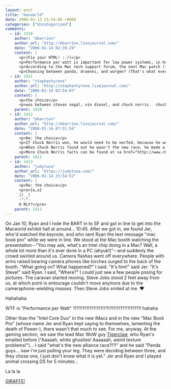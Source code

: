 ```yaml
---
layout: post
title: "macworld"
date: 2006-01-13 23:54:00 +0000
categories: ["Uncategorized"]
comments:
  - id: 1410
    author: "mbarrien"
    author_url: "http://mbarrien.livejournal.com/"
    date: "2006-01-14 02:39:29"
    content: |
      <p>(Fix your HTML! :-))</p>
      <p>Performance per watt is important for low power systems, in how many cycles gets done per watt of power. It's even more important than pure "how fast can this computer run" when you're running off of batteries. Sure a computer can run fast but if it takes so much power that it has a battery life of 5 minutes, what's the use of it? Sometimes that means purposely making the code do something more convoluted and slightly less efficient just to save power. Some projects at my work are big on performance per watt; thank god I'm not on those projects yet.</p>
      <p>According to the Mac tech support forum, the next Mac patch (1.9.3) is going to have the universal binary with Intel code in it. Not that it matters to any of us yet.</p>
      <p>Choosing between panda, draenei, and worgen? (That's what everyone says on the WoW forums)</p>
  - id: 1411
    author: "stephentyrone"
    author_url: "http://stephentyrone.livejournal.com/"
    date: "2006-01-14 03:54:07"
    content: |
      <p>the choice</p>
      <p>was between steven segal, vin diesel, and chuck norris.  chuck norris won.  but the new race is kool aid man.  OH YEAH!</p>
    parent: 1410
  - id: 1412
    author: "mbarrien"
    author_url: "http://mbarrien.livejournal.com/"
    date: "2006-01-14 07:51:54"
    content: |
      <p>Re: the choice</p>
      <p>If Chuck Norris won, he would need to be nerfed, because he would be able to single shot everyone.</p>
      <p>When Chuck Norris found out he wasn't the new race, he made a single roundhouse kick from his ranch in Texas, and the shockwave it created traveled all the way to Irvine and killed all the WoW developers.</p>
      <p>More Chuck Norris facts can be found at <a href="http://www.chucknorrisfacts.com/" rel="nofollow">this site</a>.</p>
    parent: 1411
  - id: 1413
    author: "judytuna"
    author_url: "https://judytuna.com/"
    date: "2006-01-14 23:54:52"
    content: |
      <p>Re: the choice</p>
      <pre>{o,o}
      |)__)
      -"-"-
      O RLY?</pre>
    parent: 1411
---
```


On Jan 10, Ryan and I rode the BART in to SF and got in line to get into the Macworld exhibit hall at around... 10:45. After we got in, we found Jer, who'd watched the keynote, and who sent Ryan the text message "mac book pro" while we were in line. We stood at the Mac booth watching the presentation--"You may ask, what's an Intel chip doing in a Mac? Well, a whole lot more than it's ever done in a PC (ahyuk!)"--and suddenly the crowd swirled around us. Camera flashes went off everywhere. People with arms raised bearing camera phones like torches surged to the back of the booth. "What going on? What happened?" I said. "It's him!" said Jer. "It's Steve!" said Ryan. I said, "Where?" I could just see a few people posing for pictures. The caravan started moving. Steve Jobs stood 2 feet away from us, at which point is entourage couldn't move anymore due to the cameraphone-wielding masses. Then Steve Jobs smiled at me. ♥

Hahahaha

WTF is "Performance per Watt" ?!??!?!?!?!?!?!?!??!?!?!?!????!?!??!! hahaha

Other than the "Intel Core Duo" in the new iMacs and in the new "Mac Book Pro" (whose name Jer and Ryan kept saying to themselves, lamenting the death of Power-), there wasn't that much to see. For me, anyway. At the gaming section, we saw the lead Mac WoW guy [Tigerclaw](http://forums.worldofwarcraft.com/thread-search.aspx?ForumName=wow-mac-tech-support&Author=tigerclaw&Cluster=Wow), who Ryan's emailed before ("Aaaaah, white ghosties! Aaaaaah, weird texture problems!")... I said "what's the new alliance race?!?!" and he said "Panda guys... naw I'm just pulling your leg. They were deciding between three, and they chose one, I just don't know what it is yet." Jer and Ryan and I played animal crossing DS for 5 minutes... 

La la la

[GIRAFFE!](http://www.worldofwarcraft.com/downloads/wallpapers/wallpaper57.html)